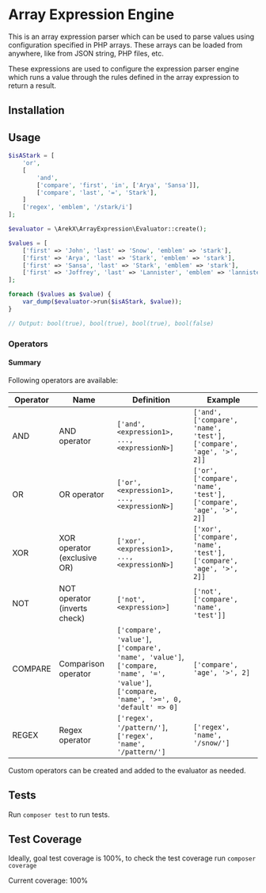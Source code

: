 # Array Expression Engine

This is an array expression parser which can be used to parse values using
configuration specified in PHP arrays. These arrays can be loaded from anywhere,
like from JSON string, PHP files, etc.

These expressions are used to configure the expression parser engine which
runs a value through the rules defined in the array expression to return a result.

## Installation



## Usage

```php
$isAStark = [
    'or',
    [
        'and',
        ['compare', 'first', 'in', ['Arya', 'Sansa']],
        ['compare', 'last', '=', 'Stark'],
    ]
    ['regex', 'emblem', '/stark/i']
];

$evaluator = \ArekX\ArrayExpression\Evaluator::create();

$values = [
    ['first' => 'John', 'last' => 'Snow', 'emblem' => 'stark'],
    ['first' => 'Arya', 'last' => 'Stark', 'emblem' => 'stark'],
    ['first' => 'Sansa', 'last' => 'Stark', 'emblem' => 'stark'],
    ['first' => 'Joffrey', 'last' => 'Lannister', 'emblem' => 'lannister']
];

foreach ($values as $value) {
    var_dump($evaluator->run($isAStark, $value));
}

// Output: bool(true), bool(true), bool(true), bool(false)
```

### Operators

#### Summary

Following operators are available:

Operator | Name | Definition | Example
-------- | ---- | ---------- | -------
AND | AND operator  | `['and', <expression1>, ..., <expressionN>]` | `['and', ['compare', 'name', 'test'], ['compare', 'age', '>', 2]]`  
OR | OR operator  | `['or', <expression1>, ..., <expressionN>]` | `['or', ['compare', 'name', 'test'], ['compare', 'age', '>', 2]]`
XOR | XOR operator (exclusive OR)  | `['xor', <expression1>, ..., <expressionN>]` | `['xor', ['compare', 'name', 'test'], ['compare', 'age', '>', 2]]`
NOT | NOT operator (inverts check)  | `['not', <expression>]` | `['not', ['compare', 'name', 'test']]`
COMPARE | Comparison operator | `['compare', 'value']`,<br> `['compare', 'name', 'value']`,<br> `['compare, 'name', '=', 'value']`,<br>`['compare, 'name', '>=', 0, 'default' => 0]` | `['compare', 'age', '>', 2]`
REGEX | Regex operator | `['regex', '/pattern/']`, `['regex', 'name', '/pattern/']` | `['regex', 'name', '/snow/']`

Custom operators can be created and added to the evaluator as needed.


## Tests

Run `composer test` to run tests.

## Test Coverage

Ideally, goal test coverage is 100%, to check the test coverage run `composer coverage`

Current coverage: 100%